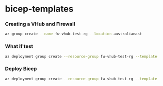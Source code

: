 # bicep-templates


### Creating a VHub and Firewall
```bash
az group create --name fw-vhub-test-rg --location australiaeast
```
### What if test
```bash
az deployment group create --resource-group fw-vhub-test-rg --template-file main.bicep --what-if --parameters adminUsername=ths-admin
```
### Deploy Bicep
```bash
az deployment group create --resource-group fw-vhub-test-rg --template-file main.bicep --what-if --parameters adminUsername=ths-admin
```